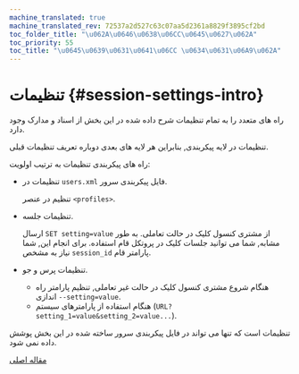 ```yaml
---
machine_translated: true
machine_translated_rev: 72537a2d527c63c07aa5d2361a8829f3895cf2bd
toc_folder_title: "\u062A\u0646\u0638\u06CC\u0645\u0627\u062A"
toc_priority: 55
toc_title: "\u0645\u0639\u0631\u0641\u06CC \u0634\u0631\u06A9\u062A"
---
```


# تنظیمات {#session-settings-intro}

راه های متعدد را به تمام تنظیمات شرح داده شده در این بخش از اسناد و مدارک وجود دارد.

تنظیمات در لایه پیکربندی, بنابراین هر لایه های بعدی دوباره تعریف تنظیمات قبلی.

راه های پیکربندی تنظیمات به ترتیب اولویت:

-   تنظیمات در `users.xml` فایل پیکربندی سرور.

    تنظیم در عنصر `<profiles>`.

-   تنظیمات جلسه.

    ارسال `SET setting=value` از مشتری کنسول کلیک در حالت تعاملی.
    به طور مشابه, شما می توانید جلسات کلیک در پروتکل قام استفاده. برای انجام این, شما نیاز به مشخص `session_id` پارامتر قام.

-   تنظیمات پرس و جو.

    -   هنگام شروع مشتری کنسول کلیک در حالت غیر تعاملی, تنظیم پارامتر راه اندازی `--setting=value`.
    -   هنگام استفاده از پارامترهای سیستم (`URL?setting_1=value&setting_2=value...`).

تنظیمات است که تنها می تواند در فایل پیکربندی سرور ساخته شده در این بخش پوشش داده نمی شود.

[مقاله اصلی](https://clickhouse.tech/docs/en/operations/settings/) <!--hide-->
